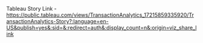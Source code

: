Tableau Story Link - https://public.tableau.com/views/TransactionAnalytics_17215859335920/TransactionAnalytics-Story?:language=en-US&publish=yes&:sid=&:redirect=auth&:display_count=n&:origin=viz_share_link
